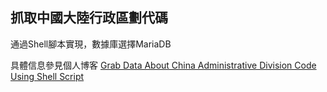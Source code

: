 抓取中國大陸行政區劃代碼
---

通過Shell腳本實現，數據庫選擇MariaDB

具體信息參見個人博客 [Grab Data About China Administrative Division Code Using Shell Script](https://lempstacker.com/tw/Grab-Data-About-China-Administrative-Division-Code-Using-Shell-Script/)
